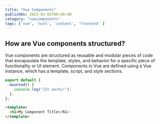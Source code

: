 ```yaml
---
title: "Vue Components"
publishOn: 2023-03-03T00:00:00
category: "vuecomponents"
tags: ['vue', 'nuxt', 'content', 'frontend' ]
---
```


## How are Vue components structured?

Vue components are structured as reusable and modular pieces of code that encapsulate the template, styles, and behavior for a specific piece of functionality or UI element. Components in Vue are defined using a Vue instance, which has a template, script, and style sections.

```js
export default {
  mounted() {
    console.log("]It works!");
  },
};
```

```html
<template>
  <h1>My Component Title</h1>
</template>
```
